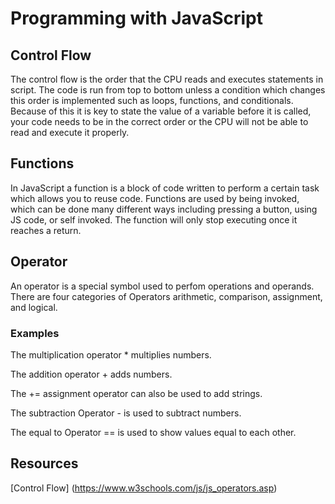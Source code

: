 # Programming with JavaScript

## Control Flow

The control flow is the order that the CPU reads and executes statements in script. The code is run from top to bottom unless a condition which changes this order is implemented such as loops, functions, and conditionals. Because of this it is key to state the value of a variable before it is called, your code needs to be in the correct order or the CPU will not be able to read and execute it properly.

## Functions

In JavaScript a function is a block of code written to perform a certain task which allows you to reuse code. Functions are used by being invoked, which can be done many different ways including pressing a button, using JS code, or self invoked. The function will only stop executing once it reaches a return.

## Operator 

An operator is a special symbol used to perfom operations and operands. There are four categories of Operators arithmetic, comparison, assignment, and logical.

### Examples

The multiplication operator * multiplies numbers.

The addition operator + adds numbers.

The += assignment operator can also be used to add strings.

The subtraction Operator - is used to subtract numbers.

The equal to Operator == is used to show values equal to each other.

## Resources

[Control Flow] (https://www.w3schools.com/js/js_operators.asp)
